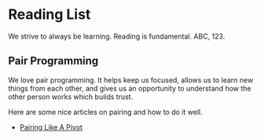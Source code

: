 # Reading List

We strive to always be learning. Reading is fundamental. ABC, 123.

## Pair Programming

We love pair programming. It helps keep us focused, allows us to learn new things from each other, and gives us an opportunity to understand how the other person works which builds trust.

Here are some nice articles on pairing and how to do it well.

- [Pairing Like A Pivot](https://blog.pivotal.io/labs/labs/pairing-like-a-pivot)
